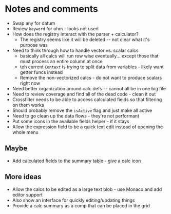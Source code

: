 # Notes and comments

- Swap any for datum
- Review `keyword` for ohm - looks not used
- How does the registry interact with the parser + calculator?
  - The registry seems like it will be deleted -- not clear what it's purpose was
- Need to think through how to handle vector vs. scalar calcs
  - basically all calcs will run row wise eventually... except those that must process an entire column at once
  - teh current `Context` is trying to split data from variables - likely want getter funcs instead
  - Remove the non-vectorized calcs - do not want to produce scalars right now
- Need better organization around calc defs -- cannot all be in one big file
- Need to review coverage and find all of the dead code - clean it out
- Crossfilter needs to be able to access calculated fields so that filtering on them works
- Should probably remove the `isActive` flag and just make all active
- Need to go clean up the data flows - they're not performant
- Put some icons in the available fields helper - if it stays
- Allow the expression field to be a quick text edit instead of opening the whole menu

## Maybe

- Add calculated fields to the summary table - give a calc icon

## More ideas

- Allow the calcs to be edited as a large text blob - use Monaco and add editor support
- Also show an interface for quickly editing/updating things
- Provide a calc summary as a comp that can be placed in the grid
